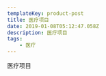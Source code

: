 ```yaml
---
templateKey: product-post
title: 医疗项目
date: 2019-01-08T05:12:47.058Z
description: 医疗项目
tags:
    - 医疗
---
```


医疗项目
